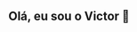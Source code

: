 ## Olá, eu sou o Victor 👋

<!--
**victorbancatelli/victorbancatelli** is a ✨ _special_ ✨ repository because its `README.md` (this file) appears on your GitHub profile.

## 🌐 Minhas redes:

[![LinkedIn](https://img.shields.io/badge/-LinkedIn-0077B5?style=for-the-badge&logo=linkedin&logoColor=white)](www.linkedin.com/in/victor-bancatelli)
[![Email](https://img.shields.io/badge/-Email-D14836?style=for-the-badge&logo=gmail&logoColor=white)](mailto:victorbancatelli@gmail.com)
